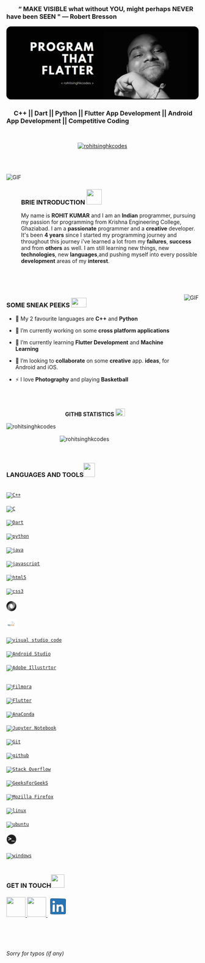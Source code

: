 <br>
 <div align=”center”>
 
### &nbsp;&nbsp;&nbsp;&nbsp;&nbsp;&nbsp;&nbsp;&nbsp;“ MAKE VISIBLE what without YOU, might perhaps NEVER have been SEEN "  ― Robert Bresson

<!--<img src="https://github.com/rohitsinghkcodes/rohitsinghkcodes/blob/master/githubCover.png">-->

<img src="https://raw.githubusercontent.com/rohitsinghkcodes/RESOURCES/master/Images/cover%204.png">

<br>

###  &nbsp;&nbsp;&nbsp;&nbsp; C++ || Dart || Python || Flutter App Development || Android App Development || Competitive Coding
 
<br>

<p align="center"> <a href="https://github.com/ryo-ma/github-profile-trophy"><img src="https://github-profile-trophy.vercel.app/?username=rohitsinghkcodes" alt="rohitsinghkcodes" /></a> </p>
<br>
<br><br>

<img align="left" height="300"  alt="GIF" src="https://media.giphy.com/media/zJ3V6Ot51H8Y0/giphy.gif" />

<br>

### BRIE INTRODUCTION <img src="https://media.giphy.com/media/KE52mSdaYgGMWq67jo/giphy.gif" width="40" height="40" />

My name is **ROHIT KUMAR** and I am an **Indian** programmer, pursuing my passion for programming from Krishna Engineering College, Ghaziabad.  I am a **passionate** programmer and a **creative** developer.  It's been **4 years** since I started my programming journey and throughout this journey i've learned a lot from my **failures**, **success** and from **others** as well.  I am still learning new things, new **technologies**, new **languages**,and pushing myself into every possible **development** areas of my **interest**.

<br><br><br>

<img align="right" height="300"  alt="GIF" src="https://media.giphy.com/media/KzccVmHEzmNLbc3Tv2/giphy.gif" />

### SOME SNEAK PEEKS <img src="https://media.giphy.com/media/EHBHm9Pd78jwA/source.gif" width="40" height="25" />
- :memo: My 2 favourite languages are **C++** and **Python**

- 🔭 I’m currently working on some **cross platform applications**

- 🌱 I’m currently learning **Flutter Development** and **Machine Learning**

- 👯 I’m looking to **collaborate** on some **creative** app. **ideas**, for Android and iOS.

- ⚡ I love **Photography** and playing **Basketball**
<!--
<img align="left" src="https://spidyhackx.github.io/cv/images/programmer.gif" width="550" height="400"/>
-->  
<br><br>
<p align="center"> <b>GITHB STATISTICS</b> <img src="https://thumbs.gfycat.com/SpeedyPaltryAfricanharrierhawk-max-1mb.gif" width="25" height="20" /></p>

<!--![Rohit's github stats](https://github-readme-stats.vercel.app/api?username=rohitsinghkcodes&show_icons=true&theme=radical) -->

<p><img align="center" height="195" width="900" src="https://github-readme-stats.vercel.app/api/top-langs/?username=rohitsinghkcodes&layout=compact&theme=radical" alt="rohitsinghkcodes" /></p>

<p>&emsp;&emsp;&emsp;&emsp;&emsp;&emsp;&emsp;&emsp;&emsp;&emsp;<img align="center" width="600" src="https://github-readme-stats.vercel.app/api?username=rohitsinghkcodes&show_icons=true&theme=radical" alt="rohitsinghkcodes" /></p>

<br>

### LANGUAGES AND TOOLS<img src="https://thumbs.gfycat.com/FarSecondhandAfricanparadiseflycatcher-small.gif" width="30" height="37" />

[<code>
<img alt="C++" width="26px" src="https://img.icons8.com/color/48/000000/c-plus-plus-logo.png" />
</code>](https://www.w3schools.com/cpp/)
[<code>
<img alt="C" width="26px" src="https://img.icons8.com/color/48/000000/c-programming.png" />
</code>](https://www.tutorialspoint.com/cprogramming/index.htm)
[<code>
<img alt="Dart" width="26px" src="https://img.icons8.com/color/48/000000/dart.png" />
</code>](https://dart.dev/)
[<code>
<img alt="python" width="26px" src="https://img.icons8.com/color/240/000000/python.png">
</code>](https://www.python.org/)
[<code>
<img alt="java" width="26px" src="https://img.icons8.com/color/240/000000/java-coffee-cup-logo.png">
</code>](https://docs.oracle.com/en/java/)
[<code>
<img alt="javascript" width="26px" src="https://img.icons8.com/color/240/000000/javascript.png" />
</code>](https://developer.mozilla.org/en-US/docs/Web/JavaScript)
[<code>
<img alt="html5" width="26px" src="https://img.icons8.com/color/240/000000/html-5.png">
</code>](https://developer.mozilla.org/en-US/docs/Web/HTML)
[<code>
<img alt="css3" width="26px" src="https://img.icons8.com/color/240/000000/css3.png">
</code>](https://developer.mozilla.org/en-US/docs/Web/CSS)
[<code>
<img alt="json" width="26px" src="https://raw.githubusercontent.com/github/explore/80688e429a7d4ef2fca1e82350fe8e3517d3494d/topics/json/json.png">
</code>](https://www.json.org/json-en.html)
[<code>
<img alt="MySQL" width="26px" src="https://raw.githubusercontent.com/github/explore/80688e429a7d4ef2fca1e82350fe8e3517d3494d/topics/mysql/mysql.png">
</code>](https://dev.mysql.com/)
[<code>
<img alt="visual studio code" width="26px" src="https://img.icons8.com/fluent/240/000000/visual-studio-code-2019.png" />
</code>](https://code.visualstudio.com/)
[<code>
<img alt="Android Studio" width="26px" src="https://img.pngio.com/filebreezeicons-apps-48-android-studiosvg-wikimedia-commons-android-studio-png-1200_1200.png" />
</code>](https://developer.android.com/studio)
[<code>
<img alt="Adobe Illustrtor" width="26px" src="https://img.icons8.com/color/48/000000/adobe-illustrator.png" />
</code>](https://www.adobe.com/in/products/illustrator.html?gclid=CjwKCAiAjeSABhAPEiwAqfxURUaJ4seQu1XIhL8dhPp7qMnLQmo5ajkoMgC7GPocX4vAYbrgM-BgpxoCrlIQAvD_BwE&sdid=SBNHMR64&mv=search&ef_id=CjwKCAiAjeSABhAPEiwAqfxURUaJ4seQu1XIhL8dhPp7qMnLQmo5ajkoMgC7GPocX4vAYbrgM-BgpxoCrlIQAvD_BwE:G:s&s_kwcid=AL!3085!3!248235017693!e!!g!!adobe%20illustrator!221172068!17525759228)

[<code>
<img alt="Filmora" width="26px" src="https://img.icons8.com/dusk/64/000000/filmora9.png" />
</code>](https://filmora.wondershare.net/filmora-video-editor.html?gclid=CjwKCAiAjeSABhAPEiwAqfxURS4eoX_qy9tb0KGmRyfIPl9CvSQWW3wWr3Yr4NqgxhgXmLzwiv52WxoCND4QAvD_BwE)
[<code>
<img alt="Flutter" width="26px" src="https://img.icons8.com/color/48/000000/flutter.png" />
</code>](https://flutter.dev/?gclid=Cj0KCQjwqrb7BRDlARIsACwGad7fLFLhNrtWir1ZQ71ixeHENgE9Em9E8RaNU7sSd9-YPE1mSif29HQaApMxEALw_wcB&gclsrc=aw.ds)
[<code>
<img alt="AnaConda" width="26px" src="https://www.clipartkey.com/mpngs/m/227-2271689_transparent-anaconda-logo-png.png">
</code>](https://www.anaconda.com/)
[<code>
<img alt="Jupyter Notebook" width="26px" src="https://assets-global.website-files.com/5bc7838f11643023e1993a6c/5c802890dd4478f300774b9b_883px-Jupyter_logo.svg.png">
</code>](https://jupyter.org/)
[<code>
<img alt="Git" width="26px" src="https://img.icons8.com/color/240/000000/git.png">
</code>](https://git-scm.com/)
[<code>
<img alt="github" width="26px" src="https://img.icons8.com/ios-glyphs/240/000000/github.png">
</code>](https://github.com/)
[<code>
<img alt="Stack Overflow" width="26px" src="https://img.icons8.com/color/48/000000/stackoverflow.png">
</code>](https://stackoverflow.com/)
[<code>
<img alt="GeeksForGeekS" width="26px" src="https://media.geeksforgeeks.org/wp-content/cdn-uploads/gfg_200X200.png">
</code>](https://practice.geeksforgeeks.org/home/)
[<code>
<img alt="Mozilla Firefox" width="26px" src="https://cdn3.iconfinder.com/data/icons/logos-brands-3/24/logo_brand_brands_logos_firefox-256.png">
</code>](https://www.mozilla.org/en-US/firefox/new/)
[<code>
<img alt="linux" width="26px" src="https://img.icons8.com/color/96/000000/linux.png">
</code>](https://www.kernel.org/)
[<code>
<img alt="ubuntu" width="26px" src="https://img.icons8.com/color/96/000000/ubuntu--v1.png">
</code>](https://ubuntu.com/)
[<code>
<img alt="terminal" width="26px" src="https://raw.githubusercontent.com/github/explore/80688e429a7d4ef2fca1e82350fe8e3517d3494d/topics/terminal/terminal.png">
</code>](https://docs.microsoft.com/en-us/windows/terminal/)
[<code>
<img alt="windows" width="26px" src="https://img.icons8.com/color/240/000000/windows-10.png">
</code>](https://www.microsoft.com/en-us/windows)
<br>

### GET IN TOUCH<img src="https://media.giphy.com/media/Zcc3ZeeZ5ztdw1oNSB/giphy.gif" width="35" height="35" />

  <a href="https://twitter.com/rohit_ka_tweet" >
     <img src="https://media.giphy.com/media/M9O6ePwNJ58UMF1Rvq/giphy.gif" width="50" height="52" />
  </a>
  <a href="https://www.instagram.com/rohit_ka_insta/">
    <img src="https://media.giphy.com/media/SwyH7oWi2vhkOjCwiJ/giphy.gif" width="50" height="52"/>
  </a>
   <a href="https://www.linkedin.com/in/rohit-kumar-singh-702a451a4/">
    <img src="https://github.com/rohitsinghkcodes/rohitsinghkcodes/blob/master/Readme_gifs/linkedinGif.gif" width="55" height="55" />
  </a>
  

 <br><br><br> 
 
###### Sorry for typos (if any)
